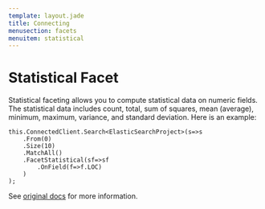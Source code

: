 ```yaml
---
template: layout.jade
title: Connecting
menusection: facets
menuitem: statistical
---
```


# Statistical Facet

Statistical faceting allows you to compute statistical data on numeric fields. The statistical data includes count, total, sum of squares, mean (average), minimum, maximum, variance, and standard deviation. Here is an example:


	this.ConnectedClient.Search<ElasticSearchProject>(s=>s
		.From(0)
		.Size(10)
		.MatchAll()
		.FacetStatistical(sf=>sf
			.OnField(f=>f.LOC)
		)
	);

See [original docs](http://www.elasticsearch.org/guide/en/elasticsearch/reference/current/search-facets-statistical-facet.html) for more information.

